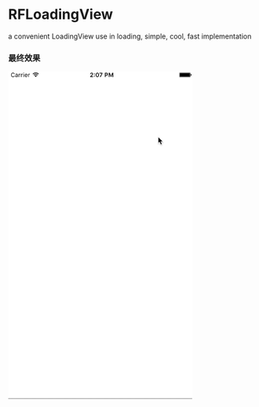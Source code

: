 # RFLoadingView
a convenient  LoadingView use in loading, simple, cool, fast implementation

### 最终效果


<img src="https://github.com/wangruofeng/RFLoadingView/blob/master/RFLoadingView/RFLoadingView_Demo.gif" width="375" height="667">
